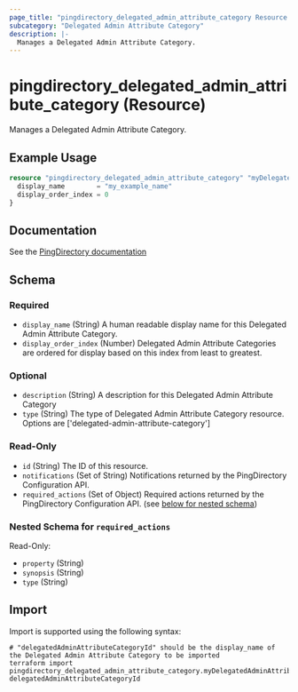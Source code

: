 ```yaml
---
page_title: "pingdirectory_delegated_admin_attribute_category Resource - terraform-provider-pingdirectory"
subcategory: "Delegated Admin Attribute Category"
description: |-
  Manages a Delegated Admin Attribute Category.
---
```


# pingdirectory_delegated_admin_attribute_category (Resource)

Manages a Delegated Admin Attribute Category.

## Example Usage

```terraform
resource "pingdirectory_delegated_admin_attribute_category" "myDelegatedAdminAttributeCategory" {
  display_name        = "my_example_name"
  display_order_index = 0
}
```

## Documentation
See the [PingDirectory documentation](https://docs.pingidentity.com/r/en-us/pingdirectory-93/pd_da_config_delegated_admin)

<!-- schema generated by tfplugindocs -->
## Schema

### Required

- `display_name` (String) A human readable display name for this Delegated Admin Attribute Category.
- `display_order_index` (Number) Delegated Admin Attribute Categories are ordered for display based on this index from least to greatest.

### Optional

- `description` (String) A description for this Delegated Admin Attribute Category
- `type` (String) The type of Delegated Admin Attribute Category resource. Options are ['delegated-admin-attribute-category']

### Read-Only

- `id` (String) The ID of this resource.
- `notifications` (Set of String) Notifications returned by the PingDirectory Configuration API.
- `required_actions` (Set of Object) Required actions returned by the PingDirectory Configuration API. (see [below for nested schema](#nestedatt--required_actions))

<a id="nestedatt--required_actions"></a>
### Nested Schema for `required_actions`

Read-Only:

- `property` (String)
- `synopsis` (String)
- `type` (String)

## Import

Import is supported using the following syntax:

```shell
# "delegatedAdminAttributeCategoryId" should be the display_name of the Delegated Admin Attribute Category to be imported
terraform import pingdirectory_delegated_admin_attribute_category.myDelegatedAdminAttributeCategory delegatedAdminAttributeCategoryId
```

